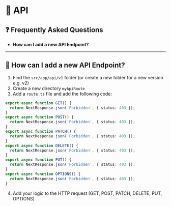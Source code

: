 # 📶 API

## ❓ Frequently Asked Questions

- **How can I add a new API Endpoint?**

---

## 🚀 How can I add a new API Endpoint?

1. Find the `src/app/api/v1` folder (or create a new folder for a new version e.g. v2)
2. Create a new directory `myApiRoute`
3. Add a `route.ts` file and add the following code:

```typescript
export async function GET() {
  return NextResponse.json('Forbidden', { status: 403 });
}
export async function POST() {
  return NextResponse.json('Forbidden', { status: 403 });
}
export async function PATCH() {
  return NextResponse.json('Forbidden', { status: 403 });
}
export async function DELETE() {
  return NextResponse.json('Forbidden', { status: 403 });
}
export async function PUT() {
  return NextResponse.json('Forbidden', { status: 403 });
}
export async function OPTIONS() {
  return NextResponse.json('Forbidden', { status: 403 });
}
```

4. Add your logic to the HTTP request (GET, POST, PATCH, DELETE, PUT, OPTIONS)
